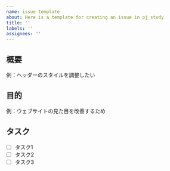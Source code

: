 ```yaml
---
name: issue template
about: Here is a template for creating an issue in pj_study
title: ''
labels: ''
assignees: ''
---
```


## 概要
<!-- 作成する課題の概要を簡単に説明してください -->
例：ヘッダーのスタイルを調整したい

## 目的
<!-- この課題の目的を記述してください -->
例：ウェブサイトの見た目を改善するため

## タスク
<!-- 課題を達成するために必要なタスクを列挙してください -->
- [ ] タスク1
- [ ] タスク2
- [ ] タスク3
